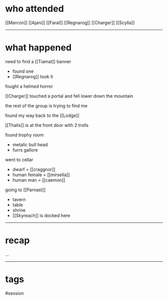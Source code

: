 # who attended

[[Marcon]]
[[Ajani]]
[[Faral]]
[[Regnarog]]
[[Charger]]
[[Scylla]]

---
# what happened

need to find a [[Tiamat]] banner 
- found one
- [[Regnarog]] took it

fought a helmed horror

[[Charger]] touched a portal and fell lower down the mountain

the rest of the group is trying to find me

found my way back to the [[Lodge]]

[[Thalis]] is at the front door with 2 trolls 

found trophy room
- metalic bull head
- furrs gallore

went to cellar
- dwarf = [[craggnor]]
- human female = [[mirsella]]
- human man = [[caemon]]

going to [[Parnast]]
- tavern
- table
- shrine
- [[Skyreach]] is docked here

---
# recap

...

---
# tags

#session